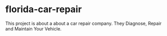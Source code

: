 # florida-car-repair
This project is about a about a car repair company. They Diagnose, Repair and Maintain Your Vehicle.
